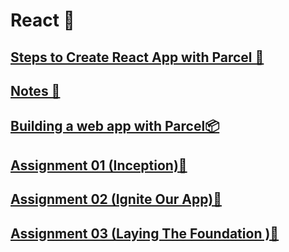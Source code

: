 # React 🚀
## [Steps to Create React App with Parcel 🚀](https://github.com/vaibhav1281/Namaste-React/blob/main/React-Day-2/Notes/README.md)
## [Notes 📝](https://github.com/vaibhav1281/Namaste-React/blob/main/React-Day-2/Notes/README.md)

## [Building a web app with Parcel📦](https://github.com/vaibhav1281/Namaste-React/blob/main/Building%20a%20web%20app%20with%20Parcel/README.md)

## [Assignment 01 (Inception)📔](https://github.com/vaibhav1281/Namaste-React/blob/main/React-Day-1/README.md)

## [Assignment 02 (Ignite Our App)📔](https://github.com/vaibhav1281/Namaste-React/blob/main/React-Day-2/README.md)

## [Assignment 03 (Laying The Foundation )📔](https://github.com/vaibhav1281/Namaste-React/blob/main/React-Day-3/README.md)


